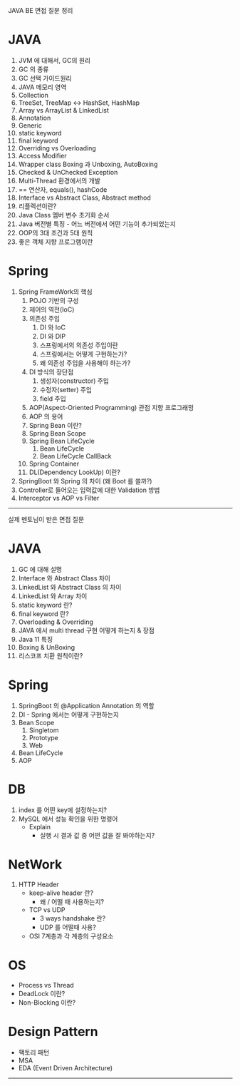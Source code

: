 JAVA BE 면접 질문 정리

# JAVA

1. JVM 에 대해서, GC의 원리
2. GC 의 종류
3. GC 선택 가이드원리
4. JAVA 메모리 영역
5. Collection
6. TreeSet, TreeMap ↔️ HashSet, HashMap
7. Array vs ArrayList & LinkedList
8. Annotation
9. Generic
10. static keyword
11. final keyword
12. Overriding vs Overloading
13. Access Modifier
14. Wrapper class Boxing 과 Unboxing, AutoBoxing
15. Checked & UnChecked Exception
16. Multi-Thread 환경에서의 개발
17. == 연산자, equals(), hashCode
18. Interface vs Abstract Class, Abstract method
19. 리플렉션이란?
20. Java Class 멤버 변수 초기화 순서
21. Java 버전별 특징 - 어느 버전에서 어떤 기능이 추가되었는지
22. OOP의 3대 조건과 5대 원칙
23. 좋은 객체 지향 프로그램이란

# Spring

1. Spring FrameWork의 핵심
	1. POJO 기반의 구성
	2. 제어의 역전(IoC)
	3. 의존성 주입
		1. DI 와 IoC
		2. DI 와 DIP
		3. 스프링에서의 의존성 주입이란
		4. 스프링에서는 어떻게 구현하는가?
		5. 왜 의존성 주입을 사용해야 하는가?
	4. DI 방식의 장단점
		1. 생성자(constructor) 주입
		2. 수정자(setter) 주입
		3. field 주입
	5. AOP(Aspect-Oriented Programming) 관점 지향 프로그래밍
	6. AOP 의 용어
	7. Spring Bean 이란?
	8. Spring Bean Scope
	9. Spring Bean LifeCycle
		1. Bean LifeCycle
		2. Bean LifeCycle CallBack
	10. Spring Container
	11. DL(Dependency LookUp) 이란?
2. SpringBoot 와 Spring 의 차이 (왜 Boot 를 쓸까?)
3. Controller로 들어오는 입력값에 대한 Validation 방법
4. Interceptor vs AOP vs Filter

---
실제 멘토님이 받은 면접 질문

# JAVA

1. GC 에 대해 설명
2. Interface 와 Abstract Class 차이
3. LinkedList 와 Abstract Class 의 차이
4. LinkedList 와 Array 차이
5. static keyword 란?
6. final keyword 란?
7. Overloading & Overriding
8. JAVA 에서 multi thread 구현 어떻게 하는지 & 장점
9. Java 11 특징
10. Boxing & UnBoxing
11. 리스코프 치환 원칙이란?

# Spring

1. SpringBoot 의 @Application Annotation 의 역할
2. DI - Spring 에서는 어떻게 구현하는지
3. Bean Scope
	1. Singletom
	2. Prototype
	3. Web
4. Bean LifeCycle
5. AOP

# DB

1. index 를 어떤 key에 설정하는지?
2. MySQL 에서 성능 확인을 위한 명령어
	* Explain
		* 실행 시 결과 값 중 어떤 값을 잘 봐야하는지?

# NetWork

1. HTTP Header
	* keep-alive header 란?
		* 왜 / 어떨 때 사용하는지?
	* TCP vs UDP
		* 3 ways handshake 란?
		* UDP 를 어떨때 사용?
	* OSI 7계층과 각 계층의 구성요소

# OS

* Process vs Thread
* DeadLock 이란?
* Non-Blocking 이란?

# Design Pattern

* 팩토리 패턴
* MSA
* EDA (Event Driven Architecture)

---
